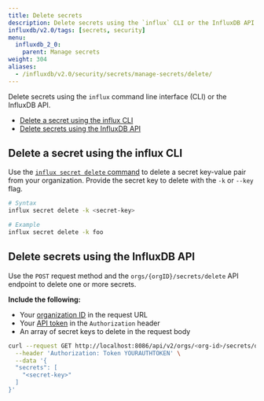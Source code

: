 ```yaml
---
title: Delete secrets
description: Delete secrets using the `influx` CLI or the InfluxDB API.
influxdb/v2.0/tags: [secrets, security]
menu:
  influxdb_2_0:
    parent: Manage secrets
weight: 304
aliases:
  - /influxdb/v2.0/security/secrets/manage-secrets/delete/
---
```


Delete secrets using the `influx` command line interface (CLI) or the InfluxDB API.

- [Delete a secret using the influx CLI](#delete-a-secret-using-the-influx-cli)
- [Delete secrets using the InfluxDB API](#delete-secrets-using-the-influxdb-api)

## Delete a secret using the influx CLI
Use the [`influx secret delete` command](/influxdb/v2.0/reference/cli/influx/secret/delete/)
to delete a secret key-value pair from your organization.
Provide the secret key to delete with the `-k` or `--key` flag.

```sh
# Syntax
influx secret delete -k <secret-key>

# Example
influx secret delete -k foo
```

## Delete secrets using the InfluxDB API
Use the `POST` request method and the `orgs/{orgID}/secrets/delete` API endpoint
to delete one or more secrets.

**Include the following:**

- Your [organization ID](/influxdb/v2.0/organizations/view-orgs/#view-your-organization-id) in the request URL
- Your [API token](/influxdb/v2.0/security/tokens/view-tokens/) in the `Authorization` header
- An array of secret keys to delete in the request body

<!-- -->
```bash
curl --request GET http://localhost:8086/api/v2/orgs/<org-id>/secrets/delete \
  --header 'Authorization: Token YOURAUTHTOKEN' \
  --data '{
  "secrets": [
    "<secret-key>"
  ]
}'
```
